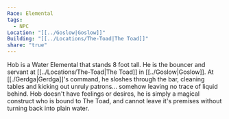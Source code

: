 ```yaml
---
Race: Elemental
tags:
  - NPC
Location: "[[../Goslow|Goslow]]"
Building: "[[../Locations/The-Toad|The Toad]]"
share: "true"
---
```


Hob is a Water Elemental that stands 8 foot tall. He is the bouncer and servant at [[../Locations/The-Toad|The Toad]] in [[../Goslow|Goslow]]. At [[./Gerdga|Gerdga]]'s command, he sloshes through the bar, cleaning tables and kicking out unruly patrons... somehow leaving no trace of liquid behind. Hob doesn't have feelings or desires, he is simply a magical construct who is bound to The Toad, and cannot leave it's premises without turning back into plain water. 